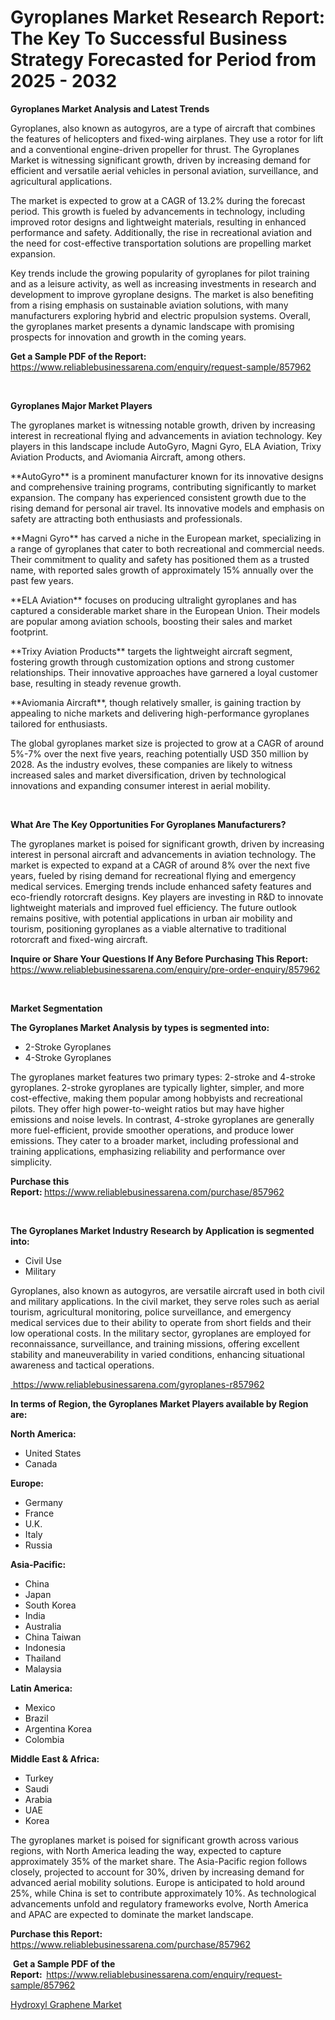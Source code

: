 <p><h1>Gyroplanes Market Research Report: The Key To Successful Business Strategy Forecasted for Period from 2025 - 2032</h1></p><p><strong>Gyroplanes Market Analysis and Latest Trends</strong></p>
<p><p>Gyroplanes, also known as autogyros, are a type of aircraft that combines the features of helicopters and fixed-wing airplanes. They use a rotor for lift and a conventional engine-driven propeller for thrust. The Gyroplanes Market is witnessing significant growth, driven by increasing demand for efficient and versatile aerial vehicles in personal aviation, surveillance, and agricultural applications. </p><p>The market is expected to grow at a CAGR of 13.2% during the forecast period. This growth is fueled by advancements in technology, including improved rotor designs and lightweight materials, resulting in enhanced performance and safety. Additionally, the rise in recreational aviation and the need for cost-effective transportation solutions are propelling market expansion. </p><p>Key trends include the growing popularity of gyroplanes for pilot training and as a leisure activity, as well as increasing investments in research and development to improve gyroplane designs. The market is also benefiting from a rising emphasis on sustainable aviation solutions, with many manufacturers exploring hybrid and electric propulsion systems. Overall, the gyroplanes market presents a dynamic landscape with promising prospects for innovation and growth in the coming years.</p></p>
<p><strong>Get a Sample PDF of the Report:&nbsp;</strong> <a href="https://www.reliablebusinessarena.com/enquiry/request-sample/857962?utm_campaign=2238&utm_medium=2&utm_source=Github&utm_content=ia&utm_term=30012025&utm_id=gyroplanes">https://www.reliablebusinessarena.com/enquiry/request-sample/857962</a></p>
<p>&nbsp;</p>
<p><strong>Gyroplanes Major Market Players</strong></p>
<p><p>The gyroplanes market is witnessing notable growth, driven by increasing interest in recreational flying and advancements in aviation technology. Key players in this landscape include AutoGyro, Magni Gyro, ELA Aviation, Trixy Aviation Products, and Aviomania Aircraft, among others.</p><p>**AutoGyro** is a prominent manufacturer known for its innovative designs and comprehensive training programs, contributing significantly to market expansion. The company has experienced consistent growth due to the rising demand for personal air travel. Its innovative models and emphasis on safety are attracting both enthusiasts and professionals.</p><p>**Magni Gyro** has carved a niche in the European market, specializing in a range of gyroplanes that cater to both recreational and commercial needs. Their commitment to quality and safety has positioned them as a trusted name, with reported sales growth of approximately 15% annually over the past few years.</p><p>**ELA Aviation** focuses on producing ultralight gyroplanes and has captured a considerable market share in the European Union. Their models are popular among aviation schools, boosting their sales and market footprint.</p><p>**Trixy Aviation Products** targets the lightweight aircraft segment, fostering growth through customization options and strong customer relationships. Their innovative approaches have garnered a loyal customer base, resulting in steady revenue growth.</p><p>**Aviomania Aircraft**, though relatively smaller, is gaining traction by appealing to niche markets and delivering high-performance gyroplanes tailored for enthusiasts.</p><p>The global gyroplanes market size is projected to grow at a CAGR of around 5%-7% over the next five years, reaching potentially USD 350 million by 2028. As the industry evolves, these companies are likely to witness increased sales and market diversification, driven by technological innovations and expanding consumer interest in aerial mobility.</p></p>
<p>&nbsp;</p>
<p><strong>What Are The Key Opportunities For Gyroplanes Manufacturers?</strong></p>
<p><p>The gyroplanes market is poised for significant growth, driven by increasing interest in personal aircraft and advancements in aviation technology. The market is expected to expand at a CAGR of around 8% over the next five years, fueled by rising demand for recreational flying and emergency medical services. Emerging trends include enhanced safety features and eco-friendly rotorcraft designs. Key players are investing in R&D to innovate lightweight materials and improved fuel efficiency. The future outlook remains positive, with potential applications in urban air mobility and tourism, positioning gyroplanes as a viable alternative to traditional rotorcraft and fixed-wing aircraft.</p></p>
<p><strong>Inquire or Share Your Questions If Any Before Purchasing This Report:</strong> <a href="https://www.reliablebusinessarena.com/enquiry/pre-order-enquiry/857962?utm_campaign=2238&utm_medium=2&utm_source=Github&utm_content=ia&utm_term=30012025&utm_id=gyroplanes">https://www.reliablebusinessarena.com/enquiry/pre-order-enquiry/857962</a></p>
<p>&nbsp;</p>
<p><strong>Market Segmentation</strong></p>
<p><strong>The Gyroplanes Market Analysis by types is segmented into:</strong></p>
<p><ul><li>2-Stroke Gyroplanes</li><li>4-Stroke Gyroplanes</li></ul></p>
<p><p>The gyroplanes market features two primary types: 2-stroke and 4-stroke gyroplanes. 2-stroke gyroplanes are typically lighter, simpler, and more cost-effective, making them popular among hobbyists and recreational pilots. They offer high power-to-weight ratios but may have higher emissions and noise levels. In contrast, 4-stroke gyroplanes are generally more fuel-efficient, provide smoother operations, and produce lower emissions. They cater to a broader market, including professional and training applications, emphasizing reliability and performance over simplicity.</p></p>
<p><strong>Purchase this Report:&nbsp;</strong><a href="https://www.reliablebusinessarena.com/purchase/857962?utm_campaign=2238&utm_medium=2&utm_source=Github&utm_content=ia&utm_term=30012025&utm_id=gyroplanes">https://www.reliablebusinessarena.com/purchase/857962</a></p>
<p>&nbsp;</p>
<p><strong>The Gyroplanes Market Industry Research by Application is segmented into:</strong></p>
<p><ul><li>Civil Use</li><li>Military</li></ul></p>
<p><p>Gyroplanes, also known as autogyros, are versatile aircraft used in both civil and military applications. In the civil market, they serve roles such as aerial tourism, agricultural monitoring, police surveillance, and emergency medical services due to their ability to operate from short fields and their low operational costs. In the military sector, gyroplanes are employed for reconnaissance, surveillance, and training missions, offering excellent stability and maneuverability in varied conditions, enhancing situational awareness and tactical operations.</p></p>
<p><a href="https://www.reliablebusinessarena.com/gyroplanes-r857962?utm_campaign=2238&utm_medium=2&utm_source=Github&utm_content=ia&utm_term=30012025&utm_id=gyroplanes">&nbsp;https://www.reliablebusinessarena.com/gyroplanes-r857962</a></p>
<p><strong>In terms of Region, the Gyroplanes Market Players available by Region are:</strong></p>
<p>
    <p> <strong> North America: </strong>
        <ul>
            <li>United States</li>
            <li>Canada</li>
        </ul>
        </p> 
    <p> <strong> Europe: </strong>
        <ul>
            <li>Germany</li>
            <li>France</li>
            <li>U.K.</li>
            <li>Italy</li>
            <li>Russia</li>
        </ul>
        </p> 
    <p> <strong> Asia-Pacific: </strong>
        <ul>
            <li>China</li>
            <li>Japan</li>
            <li>South Korea</li>
            <li>India</li>
            <li>Australia</li>
            <li>China Taiwan</li>
            <li>Indonesia</li>
            <li>Thailand</li>
            <li>Malaysia</li>
        </ul>
        </p> 
    <p> <strong> Latin America: </strong>
        <ul>
            <li>Mexico</li>
            <li>Brazil</li>
            <li>Argentina Korea</li>
            <li>Colombia</li>
        </ul>
        </p> 
    <p> <strong> Middle East & Africa: </strong>
        <ul>
            <li>Turkey</li>
            <li>Saudi</li>
            <li>Arabia</li>
            <li>UAE</li>
            <li>Korea</li>
        </ul>
    </p>
    </p>
<p><p>The gyroplanes market is poised for significant growth across various regions, with North America leading the way, expected to capture approximately 35% of the market share. The Asia-Pacific region follows closely, projected to account for 30%, driven by increasing demand for advanced aerial mobility solutions. Europe is anticipated to hold around 25%, while China is set to contribute approximately 10%. As technological advancements unfold and regulatory frameworks evolve, North America and APAC are expected to dominate the market landscape.</p></p>
<p><strong>Purchase this Report: </strong><a href="https://www.reliablebusinessarena.com/purchase/857962?utm_campaign=2238&utm_medium=2&utm_source=Github&utm_content=ia&utm_term=30012025&utm_id=gyroplanes">https://www.reliablebusinessarena.com/purchase/857962</a></p>
<p>&nbsp;<strong>Get a Sample PDF of the Report:&nbsp;&nbsp;</strong><a href="https://www.reliablebusinessarena.com/enquiry/request-sample/857962?utm_campaign=2238&utm_medium=2&utm_source=Github&utm_content=ia&utm_term=30012025&utm_id=gyroplanes">https://www.reliablebusinessarena.com/enquiry/request-sample/857962</a></p>
<p><strong></strong></p>
<p><p><a href="https://github.com/shewlisapsai/Market-Research-Report-List-1/blob/main/hydroxyl-graphene-market.md?utm_campaign=2238&utm_medium=2&utm_source=Github&utm_content=ia&utm_term=30012025&utm_id=gyroplanes">Hydroxyl Graphene Market</a></p></p>